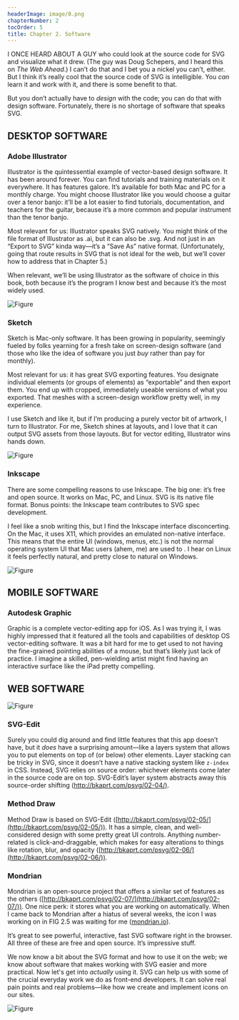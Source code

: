 ```yaml
---
headerImage: image/8.png
chapterNumber: 2
tocOrder: 5
title: Chapter 2. Software
---
```

I ONCE HEARD ABOUT A GUY who could look at the source code for SVG and visualize what it drew. (The guy was Doug Schepers, and I heard this on *The Web Ahead*.) I can’t do that and I bet you a nickel you can’t, either. But I think it’s really cool that the source code of SVG is intelligible. You *can* learn it and work with it, and there is some benefit to that.

But you don’t actually have to *design* with the code; you can do that with design software. Fortunately, there is no shortage of software that speaks SVG.

## DESKTOP SOFTWARE

### Adobe Illustrator

Illustrator is the quintessential example of vector-based design software. It has been around forever. You can find tutorials and training materials on it everywhere. It has features galore. It’s available for both Mac and PC for a monthly charge. You might choose Illustrator like you would choose a guitar over a tenor banjo: it’ll be a lot easier to find tutorials, documentation, and teachers for the guitar, because it’s a more common and popular instrument than the tenor banjo.

Most relevant for us: Illustrator speaks SVG natively. You might think of the file format of Illustrator as .ai, but it can also be .svg. And not just in an “Export to SVG” kinda way—it’s a “Save As” native format. (Unfortunately, going that route results in SVG that is not ideal for the web, but we’ll cover how to address that in Chapter 5.)

When relevant, we’ll be using Illustrator as the software of choice in this book, both because it’s the program I know best and because it’s the most widely used.

![Figure](image/Screen_Shot_2016-01-09_at_1.41.48_PM.png "FIG 2.1: The Adobe Illustrator interface (http://bkaprt.com/psvg/02-01/).")

### Sketch

Sketch is Mac-only software. It has been growing in popularity, seemingly fueled by folks yearning for a fresh take on screen-design software (and those who like the idea of software you just *buy* rather than pay for monthly).

Most relevant for us: it has great SVG exporting features. You designate individual elements (or groups of elements) as “exportable” and then export them. You end up with cropped, immediately useable versions of what you exported. That meshes with a screen-design workflow pretty well, in my experience.

I use Sketch and like it, but if I’m producing a purely vector bit of artwork, I turn to Illustrator. For me, Sketch shines at layouts, and I love that it can output SVG assets from those layouts. But for vector editing, Illustrator wins hands down.

![Figure](image/Screen_Shot_2016-01-09_at_1.49.29_PM.png "FIG 2.2: The Sketch interface (http://bkaprt.com/psvg/02-02/).")

### Inkscape

There are some compelling reasons to use Inkscape. The big one: it’s free and open source. It works on Mac, PC, and Linux. SVG is its native file format. Bonus points: the Inkscape team contributes to SVG spec development.

I feel like a snob writing this, but I find the Inkscape interface disconcerting. On the Mac, it uses X11, which provides an ­emulated non-native interface. This means that the entire UI (windows, menus, etc.) is not the normal operating system UI that Mac users (ahem, me) are used to </snob>. I hear on Linux it feels perfectly natural, and pretty close to natural on Windows.

![Figure](image/Screen_Shot_2016-01-09_at_2.15.19_PM.png "FIG 2.3: The Inkscape interface as run through X11 on a Mac (http://bkaprt.com/psvg/02-03/).")

## MOBILE SOFTWARE

### Autodesk Graphic

Graphic is a complete vector-editing app for iOS. As I was trying it, I was highly impressed that it featured all the tools and capabilities of desktop OS vector-editing software. It was a bit hard for me to get used to not having the fine-grained pointing abilities of a mouse, but that’s likely just lack of practice. I imagine a skilled, pen-wielding artist might find having an interactive surface like the iPad pretty compelling.

## WEB SOFTWARE

![Figure](image/IMG_0020.png "FIG 2.4: The Graphic interface on an iPad (graphic.com).")

### SVG-Edit

Surely you could dig around and find little features that this app doesn’t have, but it *does* have a surprising amount—like a layers system that allows you to put elements on top of (or below) other elements. Layer stacking can be tricky in SVG, since it doesn’t have a native stacking system like `z-index` in CSS. Instead, SVG relies on source order: whichever elements come later in the source code are on top. SVG-Edit’s layer system abstracts away this source-order shifting ([http://bkaprt.com/psvg/02-04/)](http://bkaprt.com/psvg/02-04/).

### Method Draw

Method Draw is based on SVG-Edit ([http://bkaprt.com/psvg/02-05/](http://bkaprt.com/psvg/02-05/)). It has a simple, clean, and well-considered design with some pretty great UI controls. Anything number-related is click-and-draggable, which makes for easy alterations to things like rotation, blur, and opacity ([http://bkaprt.com/psvg/02-06/](http://bkaprt.com/psvg/02-06/)).

### Mondrian

Mondrian is an open-source project that offers a similar set of features as the others ([http://bkaprt.com/psvg/02-07/](http://bkaprt.com/psvg/02-07/)). One nice perk: it stores what you are working on automatically. When I came back to Mondrian after a hiatus of several weeks, the icon I was working on in FIG 2.5 was waiting for me ([mondrian.io](http://mondrian.io/)).

It’s great to see powerful, interactive, fast SVG software right in the browser. All three of these are free and open source. It’s impressive stuff.

We now know a bit about the SVG format and how to use it on the web; we know about software that makes working with SVG easier and more practical. Now let's get into *actually* using it. SVG can help us with some of the crucial everyday work we do as front-end developers. It can solve real pain points and real problems—like how we create and implement icons on our sites.

![Figure](image/fig-2.5-noshadow.png "FIG 2.5: The Mondrian interface.")
